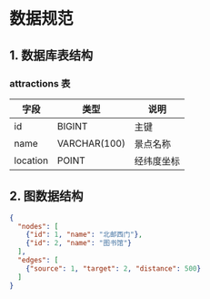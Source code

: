 # 数据规范

## 1. 数据库表结构
### attractions 表
| 字段 | 类型 | 说明 |
|------|------|------|
| id | BIGINT | 主键 |
| name | VARCHAR(100) | 景点名称 |
| location | POINT | 经纬度坐标 |

## 2. 图数据结构
```json
{
  "nodes": [
    {"id": 1, "name": "北邮西门"},
    {"id": 2, "name": "图书馆"}
  ],
  "edges": [
    {"source": 1, "target": 2, "distance": 500}
  ]
}
```